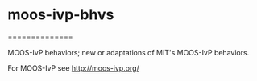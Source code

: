 # moos-ivp-bhvs
==============

MOOS-IvP behaviors; new or adaptations of MIT's MOOS-IvP behaviors.

For MOOS-IvP see http://moos-ivp.org/
